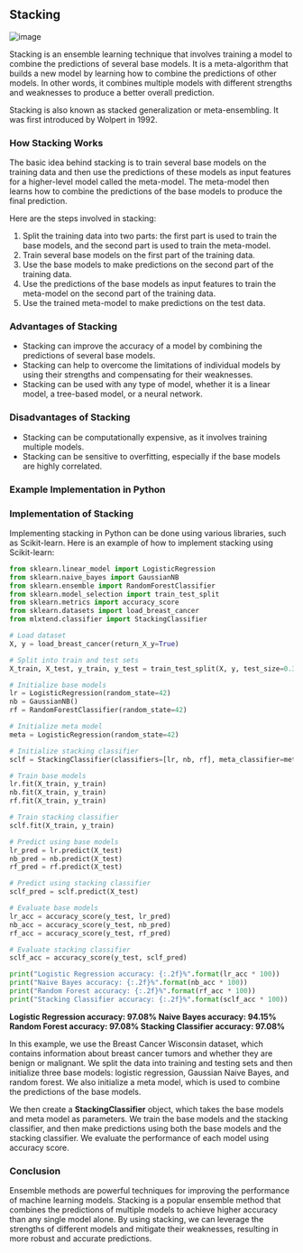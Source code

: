 ## Stacking
![image](https://github.com/fatihilhan42/Data_Science_Journey/assets/63750425/277e49dc-966b-4efb-9e1e-cc5856249f8d)

Stacking is an ensemble learning technique that involves training a model to combine the predictions of several base models. It is a meta-algorithm that builds a new model by learning how to combine the predictions of other models. In other words, it combines multiple models with different strengths and weaknesses to produce a better overall prediction.

Stacking is also known as stacked generalization or meta-ensembling. It was first introduced by Wolpert in 1992.

### How Stacking Works
The basic idea behind stacking is to train several base models on the training data and then use the predictions of these models as input features for a higher-level model called the meta-model. The meta-model then learns how to combine the predictions of the base models to produce the final prediction.

Here are the steps involved in stacking:

1. Split the training data into two parts: the first part is used to train the base models, and the second part is used to train the meta-model.
2. Train several base models on the first part of the training data.
3. Use the base models to make predictions on the second part of the training data.
4. Use the predictions of the base models as input features to train the meta-model on the second part of the training data.
5. Use the trained meta-model to make predictions on the test data.

### Advantages of Stacking

- Stacking can improve the accuracy of a model by combining the predictions of several base models.
- Stacking can help to overcome the limitations of individual models by using their strengths and compensating for their weaknesses.
- Stacking can be used with any type of model, whether it is a linear model, a tree-based model, or a neural network.

### Disadvantages of Stacking

- Stacking can be computationally expensive, as it involves training multiple models.
- Stacking can be sensitive to overfitting, especially if the base models are highly correlated.

### Example Implementation in Python

### Implementation of Stacking
Implementing stacking in Python can be done using various libraries, such as Scikit-learn. Here is an example of how to implement stacking using Scikit-learn:

```python
from sklearn.linear_model import LogisticRegression
from sklearn.naive_bayes import GaussianNB
from sklearn.ensemble import RandomForestClassifier
from sklearn.model_selection import train_test_split
from sklearn.metrics import accuracy_score
from sklearn.datasets import load_breast_cancer
from mlxtend.classifier import StackingClassifier

# Load dataset
X, y = load_breast_cancer(return_X_y=True)

# Split into train and test sets
X_train, X_test, y_train, y_test = train_test_split(X, y, test_size=0.3, random_state=42)

# Initialize base models
lr = LogisticRegression(random_state=42)
nb = GaussianNB()
rf = RandomForestClassifier(random_state=42)

# Initialize meta model
meta = LogisticRegression(random_state=42)

# Initialize stacking classifier
sclf = StackingClassifier(classifiers=[lr, nb, rf], meta_classifier=meta)

# Train base models
lr.fit(X_train, y_train)
nb.fit(X_train, y_train)
rf.fit(X_train, y_train)

# Train stacking classifier
sclf.fit(X_train, y_train)

# Predict using base models
lr_pred = lr.predict(X_test)
nb_pred = nb.predict(X_test)
rf_pred = rf.predict(X_test)

# Predict using stacking classifier
sclf_pred = sclf.predict(X_test)

# Evaluate base models
lr_acc = accuracy_score(y_test, lr_pred)
nb_acc = accuracy_score(y_test, nb_pred)
rf_acc = accuracy_score(y_test, rf_pred)

# Evaluate stacking classifier
sclf_acc = accuracy_score(y_test, sclf_pred)

print("Logistic Regression accuracy: {:.2f}%".format(lr_acc * 100))
print("Naive Bayes accuracy: {:.2f}%".format(nb_acc * 100))
print("Random Forest accuracy: {:.2f}%".format(rf_acc * 100))
print("Stacking Classifier accuracy: {:.2f}%".format(sclf_acc * 100))


```
**Logistic Regression accuracy: 97.08%
Naive Bayes accuracy: 94.15%
Random Forest accuracy: 97.08%
Stacking Classifier accuracy: 97.08%**

In this example, we use the Breast Cancer Wisconsin dataset, which contains information about breast cancer tumors and whether they are benign or malignant. We split the data into training and testing sets and then initialize three base models: logistic regression, Gaussian Naive Bayes, and random forest. We also initialize a meta model, which is used to combine the predictions of the base models.

We then create a **StackingClassifier** object, which takes the base models and meta model as parameters. We train the base models and the stacking classifier, and then make predictions using both the base models and the stacking classifier. We evaluate the performance of each model using accuracy score.

### Conclusion
Ensemble methods are powerful techniques for improving the performance of machine learning models. Stacking is a popular ensemble method that combines the predictions of multiple models to achieve higher accuracy than any single model alone. By using stacking, we can leverage the strengths of different models and mitigate their weaknesses, resulting in more robust and accurate predictions.
